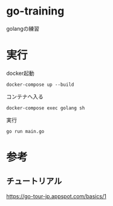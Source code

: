 # go-training
golangの練習


# 実行
docker起動
```
docker-compose up --build
```

コンテナへ入る
```
docker-compose exec golang sh
```

実行
```
go run main.go
```

# 参考
## チュートリアル
https://go-tour-jp.appspot.com/basics/1

